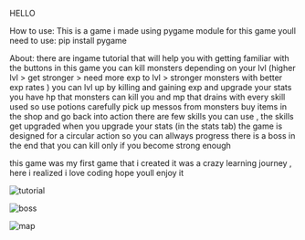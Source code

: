 HELLO
<!-- how to use -->
How to use:
This is a game i made using pygame module
for this game youll need to use: pip install pygame
<!-- about -->
About:
there are ingame tutorial that will help you with getting familiar with the buttons
in this game you can kill monsters depending on your lvl (higher lvl > get stronger > need more exp to lvl > stronger monsters with better exp rates )
you can lvl up by killing and gaining exp and upgrade your stats
you have hp that monsters can kill you and mp that drains with every skill used so use potions carefully
pick up messos from monsters buy items in the shop and go back into action
there are few skills you can use , the skills get upgraded when you upgrade your stats (in the stats tab)
the game is designed for a circular action so you can allways progress
there is a boss in the end that you can kill only if you become strong enough 
<!-- personal -->
this game was my first game that i created it was a crazy learning journey , here i realized i love coding
hope youll enjoy it

![tutorial](https://user-images.githubusercontent.com/100130589/186418410-153bf106-2367-4531-9b5b-38a26426babf.png)

![boss](https://user-images.githubusercontent.com/100130589/186418659-29f7073e-6873-44e7-aafc-01de596739e5.png)

![map](https://user-images.githubusercontent.com/100130589/186421104-699a7de3-f691-4713-b7b1-c740e3b10b33.png)

